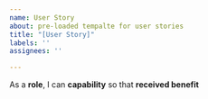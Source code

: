 ```yaml
---
name: User Story
about: pre-loaded tempalte for user stories
title: "[User Story]"
labels: ''
assignees: ''

---
```


As a **role**, I can **capability** so that **received benefit**
